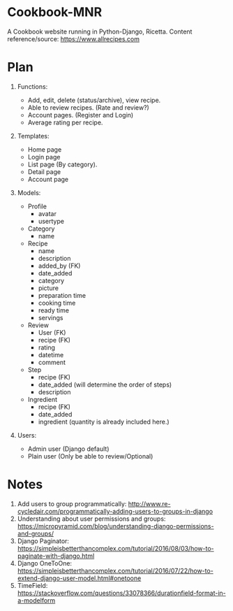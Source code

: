 # Cookbook-MNR
A Cookbook website running in Python-Django, Ricetta.
Content reference/source: https://www.allrecipes.com

# Plan

1. Functions:
    - Add, edit, delete (status/archive), view recipe.
    - Able to review recipes. (Rate and review?)
    - Account pages. (Register and Login)
    - Average rating per recipe.

2. Templates:
    - Home page
    - Login page
    - List page (By category).
    - Detail page
    - Account page

3. Models:
    - Profile
        - avatar
        - usertype
    - Category
        - name
    - Recipe
        - name
        - description
        - added_by (FK)
        - date_added
        - category
        - picture
        - preparation time
        - cooking time
        - ready time
        - servings
    - Review
        - User (FK)
        - recipe (FK)
        - rating
        - datetime
        - comment
    - Step
        - recipe (FK)
        - date_added (will determine the order of steps)
        - description
    - Ingredient
        - recipe (FK)
        - date_added
        - ingredient (quantity is already included here.)

4. Users:
    - Admin user (Django default)
    - Plain user (Only be able to review/Optional)

# Notes

1. Add users to group programmatically: http://www.re-cycledair.com/programmatically-adding-users-to-groups-in-django
2. Understanding about user permissions and groups: https://micropyramid.com/blog/understanding-django-permissions-and-groups/
3. Django Paginator: https://simpleisbetterthancomplex.com/tutorial/2016/08/03/how-to-paginate-with-django.html
4. Django OneToOne: https://simpleisbetterthancomplex.com/tutorial/2016/07/22/how-to-extend-django-user-model.html#onetoone
5. TimeField: https://stackoverflow.com/questions/33078366/durationfield-format-in-a-modelform